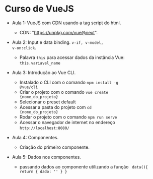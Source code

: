 # Curso de VueJS

- Aula 1: VueJS com CDN usando a tag script do html.
    - CDN: "https://unpkg.com/vue@next".

- Aula 2: Input e data binding. <code>v-if, v-model, v-on:click</code>.
    - Palavra <code>this</code> para acessar dados da instância Vue: <code>this.variavel_name</code>

- Aula 3: Introdução ao Vue CLI.
    - Instalado o CLI com o comando <code>npm install -g @vue/cli</code>
    - Criar o projeto com o comando <code>vue create {nome_do_projeto}</code>
    - Selecionar o preset default
    - Acessar a pasta do projeto com <code>cd {nome_do_projeto}</code>
    - Rodar o projeto com o comando <code>npm run serve</code>
    - Acessar o navegador de internet no endereço <code>http://localhost:8080/</code>

- Aula 4: Componentes.
    - Criação do primeiro componente.

- Aula 5: Dados nos componentes.
    - passando dados ao componente utilizando a função <code> data(){
        return {
            dado: ''
        }
    }</code>
